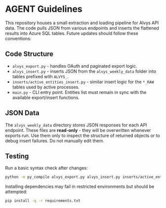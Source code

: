 # AGENT Guidelines

This repository houses a small extraction and loading pipeline for Alvys API data.
The code pulls JSON from various endpoints and inserts the flattened results into
Azure SQL tables. Future updates should follow these conventions:

## Code Structure
- `alvys_export.py` - handles OAuth and paginated export logic.
- `alvys_insert.py` - inserts JSON from the `alvys_weekly_data` folder into
tables prefixed with `ALVYS_`.
- `inserts/active_entities_insert.py` - similar insert logic for the
`*_RAW` tables used by active processes.
- `main.py` - CLI entry point. Entities list must remain in sync with the
available export/insert functions.

## JSON Data
The `alvys_weekly_data` directory stores JSON responses for each API endpoint.
These files are **read-only** - they will be overwritten whenever exports run.
Use them only to inspect the structure of returned objects or to debug insert
failures. Do not manually edit them.

## Testing
Run a basic syntax check after changes:

```bash
python -m py_compile alvys_export.py alvys_insert.py inserts/active_entities_insert.py main.py
```

Installing dependencies may fail in restricted environments but should be
attempted:

```bash
pip install -q -r requirements.txt
```

